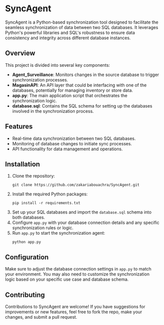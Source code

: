 # SyncAgent

SyncAgent is a Python-based synchronization tool designed to facilitate the seamless synchronization of data between two SQL databases. It leverages Python's powerful libraries and SQL's robustness to ensure data consistency and integrity across different database instances.

## Overview

This project is divided into several key components:

- **Agent_Surveillance**: Monitors changes in the source database to trigger synchronization processes.
- **MagasinAPI**: An API layer that could be interfacing with one of the databases, potentially for managing inventory or store data.
- **app.py**: The main application script that orchestrates the synchronization logic.
- **database.sql**: Contains the SQL schema for setting up the databases involved in the synchronization process.

## Features

- Real-time data synchronization between two SQL databases.
- Monitoring of database changes to initiate sync processes.
- API functionality for data management and operations.

## Installation

1. Clone the repository:
   ```
   git clone https://github.com/zakariabouachra/SyncAgent.git
   ```
2. Install the required Python packages:
   ```
   pip install -r requirements.txt
   ```
3. Set up your SQL databases and import the `database.sql` schema into both databases.
4. Configure `app.py` with your database connection details and any specific synchronization rules or logic.
5. Run `app.py` to start the synchronization agent:
   ```
   python app.py
   ```

## Configuration

Make sure to adjust the database connection settings in `app.py` to match your environment. You may also need to customize the synchronization logic based on your specific use case and database schema.

## Contributing

Contributions to SyncAgent are welcome! If you have suggestions for improvements or new features, feel free to fork the repo, make your changes, and submit a pull request.
